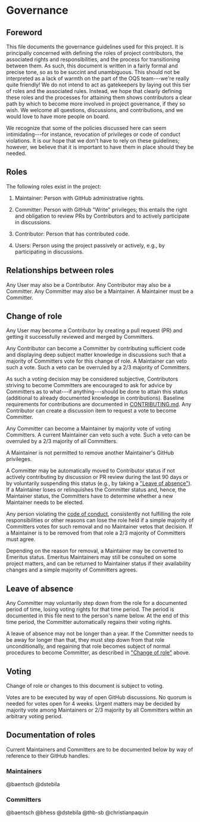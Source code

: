 # Governance

## Foreword

This file documents the governance guidelines used for this project. It is principally concerned with defining the roles of project contributors, the associated rights and responsibilities, and the process for transitioning between them. As such, this document is written in a fairly formal and precise tone, so as to be succint and unambiguous. This should not be interpreted as a lack of warmth on the part of the OQS team---we're really quite friendly! We do not intend to act as gatekeepers by laying out this tier of roles and the associated rules. Instead, we hope that clearly defining these roles and the processes for attaining them shows contributors a clear path by which to become more involved in project governance, if they so wish. We welcome all questions, discussions, and contributions, and we would love to have more people on board.

We recognize that some of the policies discussed here can seem intimidating---for instance, revocation of privileges or code of conduct violations. It is our hope that we don't have to rely on these guidelines; however, we believe that it is important to have them in place should they be needed.

## Roles

The following roles exist in the project:

1. Maintainer: Person with GitHub administrative rights.

2. Committer: Person with GitHub "Write" privileges; this entails the right and obligation to review PRs by Contributors and to actively participate in discussions.

3. Contributor: Person that has contributed code.

4. Users: Person using the project passively or actively, e.g., by participating in discussions.

## Relationships between roles

Any User may also be a Contributor. Any Contributor may also be a Committer. Any Committer may also be a Maintainer. A Maintainer must be a Committer.

## Change of role

Any User may become a Contributor by creating a pull request (PR) and getting it successfully reviewed and merged by Committers.

Any Contributor can become a Committer by contributing sufficient code and displaying deep subject matter knowledge in discussions such that a majority of Committers vote for this change of role. A Maintainer can veto such a vote. Such a veto can be overruled by a 2/3 majority of Committers.

As such a voting decision may be considered subjective, Contributors striving to become Committers are encouraged to ask for advice by Committers as to what---if anything---should be done to attain this status (additional to already documented knowledge in contributions). Baseline requirements for contributions are documented in [CONTRIBUTING.md](CONTRIBUTING.md). Any Contributor can create a discussion item to request a vote to become Committer.

Any Committer can become a Maintainer by majority vote of voting Committers. A current Maintainer can veto such a vote. Such a veto can be overruled by a 2/3 majority of all Committers.

A Maintainer is not permitted to remove another Maintainer's GitHub privileges.

A Committer may be automatically moved to Contributor status if not actively contributing by discussion or PR review during the last 90 days or by voluntarily suspending this status (e.g., by taking a ["Leave of absence"](#leave-of-absence)). If a Maintainer loses or relinquishes the Committer status and, hence, the Maintainer status, the Committers have to determine whether a new Maintainer needs to be elected.

Any person violating the [code of conduct](CODE_OF_CONDUCT.md), consistently not fulfilling the role responsibilities or other reasons can lose the role held if a simple majority of Committers votes for such removal and no Maintainer vetos that decision. If a Maintainer is to be removed from that role a 2/3 majority of Committers must agree.

Depending on the reason for removal, a Maintainer may be converted to Emeritus status. Emeritus Maintainers may still be consulted on some project matters, and can be returned to Maintainer status if their availability changes and a simple majority of Committers agrees.

## Leave of absence

Any Committer may voluntarily step down from the role for a documented period of time, losing voting rights for that time period. The period is documented in this file next to the person's name below.  At the end of this time period, the Committer automatically regains their voting rights.

A leave of absence may not be longer than a year. If the Committer needs to be away for longer than that, they must step down from that role unconditionally, and regaining that role becomes subject of normal procedures to become Committer, as described in ["Change of role"](#change-of-role) above.

## Voting

Change of role or changes to this document is subject to voting.

Votes are to be executed by way of open GitHub discussions. No quorum is needed for votes open for 4 weeks. Urgent matters may be decided by majority vote among Maintainers or 2/3 majority by all Committers within an arbitrary voting period.

## Documentation of roles

Current Maintainers and Committers are to be documented below by way of reference to their GitHub handles.

### Maintainers

@baentsch
@dstebila

### Committers

@baentsch
@bhess
@dstebila
@thb-sb
@christianpaquin
